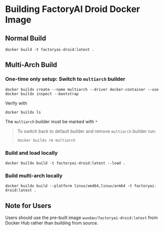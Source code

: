 # Building FactoryAI Droid Docker Image

## Normal Build

```shell
docker build -t factoryai-droid:latest .
```

## Multi-Arch Build

### One-time only setup: Switch to `multiarch` builder

```shell
docker buildx create --name multiarch --driver docker-container --use
docker buildx inspect --bootstrap
```

Verify with
```shell
docker buildx ls
```
The `multiarch` builder must be marked with `*`

> To switch back to default builder and remove `multiarch` builder run:<br/>
> ```shell
> docker buildx rm multiarch
> ```

### Build and load locally

```shell
docker buildx build -t factoryai-droid:latest --load .
```

### Build multi-arch locally

```shell
docker buildx build --platform linux/amd64,linux/arm64 -t factoryai-droid:latest .
```

## Note for Users

Users should use the pre-built image `wuodan/factoryai-droid:latest` from Docker Hub rather than building from source.
